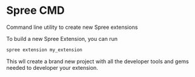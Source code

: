 Spree CMD
===============

Command line utility to create new Spree extensions

To build a new Spree Extension, you can run
```ruby
spree extension my_extension
```

This wll create a brand new project with all the developer tools and gems needed to developer your extension.
